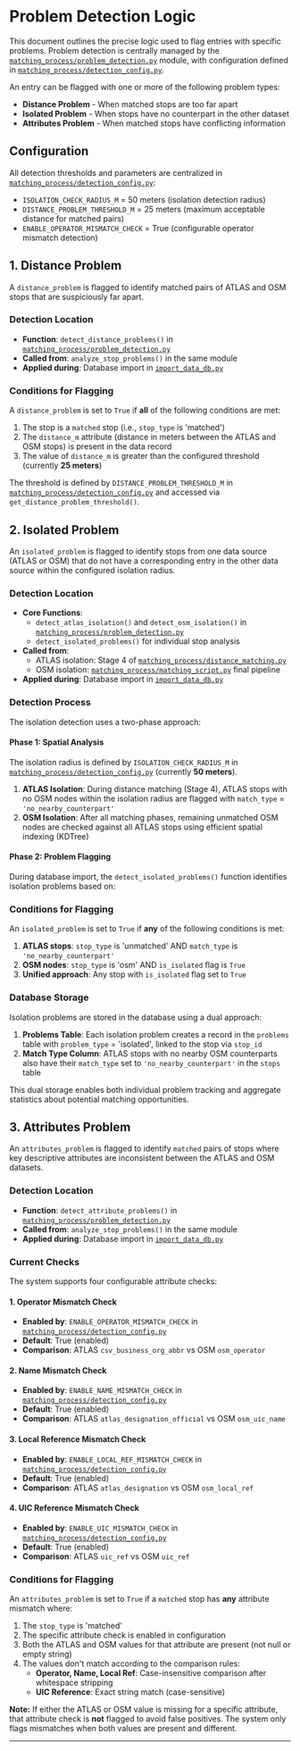 # Problem Detection Logic

This document outlines the precise logic used to flag entries with specific problems. Problem detection is centrally managed by the [`matching_process/problem_detection.py`](../matching_process/problem_detection.py) module, with configuration defined in [`matching_process/detection_config.py`](../matching_process/detection_config.py).

An entry can be flagged with one or more of the following problem types:
- **Distance Problem** - When matched stops are too far apart
- **Isolated Problem** - When stops have no counterpart in the other dataset
- **Attributes Problem** - When matched stops have conflicting information

## Configuration

All detection thresholds and parameters are centralized in [`matching_process/detection_config.py`](../matching_process/detection_config.py):

- `ISOLATION_CHECK_RADIUS_M` = 50 meters (isolation detection radius)
- `DISTANCE_PROBLEM_THRESHOLD_M` = 25 meters (maximum acceptable distance for matched pairs)
- `ENABLE_OPERATOR_MISMATCH_CHECK` = True (configurable operator mismatch detection)

## 1. Distance Problem

A `distance_problem` is flagged to identify matched pairs of ATLAS and OSM stops that are suspiciously far apart.

### Detection Location
- **Function**: `detect_distance_problems()` in [`matching_process/problem_detection.py`](../matching_process/problem_detection.py)
- **Called from**: `analyze_stop_problems()` in the same module
- **Applied during**: Database import in [`import_data_db.py`](../import_data_db.py)

### Conditions for Flagging

A `distance_problem` is set to `True` if **all** of the following conditions are met:

1. The stop is a `matched` stop (i.e., `stop_type` is 'matched')
2. The `distance_m` attribute (distance in meters between the ATLAS and OSM stops) is present in the data record
3. The value of `distance_m` is greater than the configured threshold (currently **25 meters**)

The threshold is defined by `DISTANCE_PROBLEM_THRESHOLD_M` in [`matching_process/detection_config.py`](../matching_process/detection_config.py) and accessed via `get_distance_problem_threshold()`.

## 2. Isolated Problem

An `isolated_problem` is flagged to identify stops from one data source (ATLAS or OSM) that do not have a corresponding entry in the other data source within the configured isolation radius.

### Detection Location
- **Core Functions**: 
  - `detect_atlas_isolation()` and `detect_osm_isolation()` in [`matching_process/problem_detection.py`](../matching_process/problem_detection.py)
  - `detect_isolated_problems()` for individual stop analysis
- **Called from**: 
  - ATLAS isolation: Stage 4 of [`matching_process/distance_matching.py`](../matching_process/distance_matching.py) 
  - OSM isolation: [`matching_process/matching_script.py`](../matching_process/matching_script.py) final pipeline
- **Applied during**: Database import in [`import_data_db.py`](../import_data_db.py)

### Detection Process

The isolation detection uses a two-phase approach:

#### Phase 1: Spatial Analysis

The isolation radius is defined by `ISOLATION_CHECK_RADIUS_M` in [`matching_process/detection_config.py`](../matching_process/detection_config.py) (currently **50 meters**).

1. **ATLAS Isolation**: During distance matching (Stage 4), ATLAS stops with no OSM nodes within the isolation radius are flagged with `match_type` = `'no_nearby_counterpart'` 
2. **OSM Isolation**: After all matching phases, remaining unmatched OSM nodes are checked against all ATLAS stops using efficient spatial indexing (KDTree)

#### Phase 2: Problem Flagging
During database import, the `detect_isolated_problems()` function identifies isolation problems based on:

### Conditions for Flagging

An `isolated_problem` is set to `True` if **any** of the following conditions is met:

1. **ATLAS stops**: `stop_type` is 'unmatched' AND `match_type` is `'no_nearby_counterpart'`
2. **OSM nodes**: `stop_type` is 'osm' AND `is_isolated` flag is `True`
3. **Unified approach**: Any stop with `is_isolated` flag set to `True`

### Database Storage

Isolation problems are stored in the database using a dual approach:

1. **Problems Table**: Each isolation problem creates a record in the `problems` table with `problem_type` = 'isolated', linked to the stop via `stop_id`
2. **Match Type Column**: ATLAS stops with no nearby OSM counterparts also have their `match_type` set to `'no_nearby_counterpart'` in the `stops` table

This dual storage enables both individual problem tracking and aggregate statistics about potential matching opportunities.

## 3. Attributes Problem

An `attributes_problem` is flagged to identify `matched` pairs of stops where key descriptive attributes are inconsistent between the ATLAS and OSM datasets.

### Detection Location
- **Function**: `detect_attribute_problems()` in [`matching_process/problem_detection.py`](../matching_process/problem_detection.py)
- **Called from**: `analyze_stop_problems()` in the same module
- **Applied during**: Database import in [`import_data_db.py`](../import_data_db.py)

### Current Checks

The system supports four configurable attribute checks:

#### 1. Operator Mismatch Check
- **Enabled by**: `ENABLE_OPERATOR_MISMATCH_CHECK` in [`matching_process/detection_config.py`](../matching_process/detection_config.py)
- **Default**: True (enabled)
- **Comparison**: ATLAS `csv_business_org_abbr` vs OSM `osm_operator`

#### 2. Name Mismatch Check
- **Enabled by**: `ENABLE_NAME_MISMATCH_CHECK` in [`matching_process/detection_config.py`](../matching_process/detection_config.py)
- **Default**: True (enabled)
- **Comparison**: ATLAS `atlas_designation_official` vs OSM `osm_uic_name`

#### 3. Local Reference Mismatch Check
- **Enabled by**: `ENABLE_LOCAL_REF_MISMATCH_CHECK` in [`matching_process/detection_config.py`](../matching_process/detection_config.py)
- **Default**: True (enabled)
- **Comparison**: ATLAS `atlas_designation` vs OSM `osm_local_ref`

#### 4. UIC Reference Mismatch Check
- **Enabled by**: `ENABLE_UIC_MISMATCH_CHECK` in [`matching_process/detection_config.py`](../matching_process/detection_config.py)
- **Default**: True (enabled)
- **Comparison**: ATLAS `uic_ref` vs OSM `uic_ref`

### Conditions for Flagging

An `attributes_problem` is set to `True` if a `matched` stop has **any** attribute mismatch where:

1. The `stop_type` is 'matched'
2. The specific attribute check is enabled in configuration
3. Both the ATLAS and OSM values for that attribute are present (not null or empty string)
4. The values don't match according to the comparison rules:
   - **Operator, Name, Local Ref**: Case-insensitive comparison after whitespace stripping
   - **UIC Reference**: Exact string match (case-sensitive)

**Note:** If either the ATLAS or OSM value is missing for a specific attribute, that attribute check is **not** flagged to avoid false positives. The system only flags mismatches when both values are present and different.

---